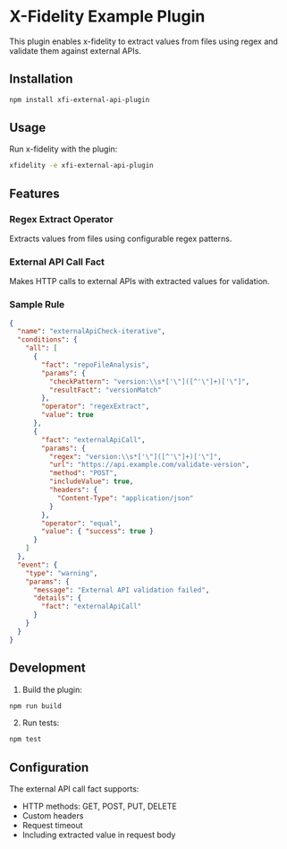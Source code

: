 # X-Fidelity Example Plugin

This plugin enables x-fidelity to extract values from files using regex and validate them against external APIs.

## Installation

```bash
npm install xfi-external-api-plugin
```

## Usage

Run x-fidelity with the plugin:

```bash
xfidelity -e xfi-external-api-plugin
```

## Features

### Regex Extract Operator

Extracts values from files using configurable regex patterns.

### External API Call Fact

Makes HTTP calls to external APIs with extracted values for validation.

### Sample Rule

```json
{
  "name": "externalApiCheck-iterative",
  "conditions": {
    "all": [
      {
        "fact": "repoFileAnalysis",
        "params": {
          "checkPattern": "version:\\s*['\"]([^'\"]+)['\"]",
          "resultFact": "versionMatch"
        },
        "operator": "regexExtract",
        "value": true
      },
      {
        "fact": "externalApiCall",
        "params": {
          "regex": "version:\\s*['\"]([^'\"]+)['\"]",
          "url": "https://api.example.com/validate-version",
          "method": "POST",
          "includeValue": true,
          "headers": {
            "Content-Type": "application/json"
          }
        },
        "operator": "equal",
        "value": { "success": true }
      }
    ]
  },
  "event": {
    "type": "warning",
    "params": {
      "message": "External API validation failed",
      "details": {
        "fact": "externalApiCall"
      }
    }
  }
}
```

## Development

1. Build the plugin:
```bash
npm run build
```

2. Run tests:
```bash
npm test
```

## Configuration

The external API call fact supports:

- HTTP methods: GET, POST, PUT, DELETE
- Custom headers
- Request timeout
- Including extracted value in request body
